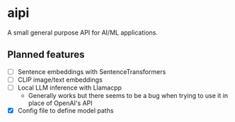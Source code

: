 # aipi
A small general purpose API for AI/ML applications.

## Planned features

 - [ ] Sentence embeddings with SentenceTransformers
 - [ ] CLIP image/text embeddings
 - [ ] Local LLM inference with Llamacpp
   - Generally works but there seems to be a bug when trying to use it in place of OpenAI's API
 - [X] Config file to define model paths
